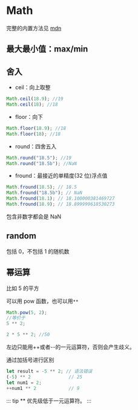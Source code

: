 # Math

完整的内置方法见 [mdn](https://developer.mozilla.org/en-US/docs/Web/JavaScript/Reference/Global_Objects/Math)

## 最大最小值：max/min

## 舍入

- ceil：向上取整

```js
Math.ceil(18.9); //19
Math.ceil(18); //18
```

- floor：向下

```js
Math.floor(18.9); //18
Math.floor(18); //18
```

- round：四舍五入

```js
Math.round("18.5"); //19
Math.round("18.5b"); //NaN
```

- fround：最接近的单精度(32 位)浮点值

```js
Math.fround(18.5); // 18.5
Math.fround("18.5b"); // NaN
Math.fround(18.1); // 18.100000381469727
Math.fround(18.9); // 18.899999618530273
```

包含非数字都会是 NaN

## random

包括 0，不包括 1 的随机数

## 幂运算

比如 5 的平方

可以用 pow 函数，也可以用`**`

```js
Math.pow(5, 2);
//等价于
5 ** 2;
```

```js
2 * 5 ** 2; //50
```

左边只能用++或者--的一元运算符，否则会产生歧义。

通过加括号进行区别

```js
let result = -5 ** 2; // 语法错误
(-5) ** 2              // 25
let num1 = 2;
++num1 ** 2            // 9
```

::: tip
\*\* 优先级低于一元运算符。
:::
